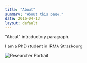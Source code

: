 ```yaml
---
title: "About"
summary: "About this page."
date: 2016-04-13
layout: default
---
```


"About" introductory paragraph.

I am a PhD student in IRMA Strasbourg

![Researcher Portrait](assets/images/ole.jpg "Ole Vik")
